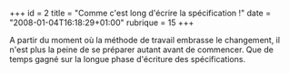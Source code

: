+++
id = 2
title = "Comme c'est long d'écrire la spécification !"
date = "2008-01-04T16:18:29+01:00"
rubrique = 15
+++

A partir du moment où la méthode de travail embrasse le changement, il n'est plus la peine de se préparer autant avant de commencer. Que de temps gagné sur la longue phase d'écriture des spécifications.